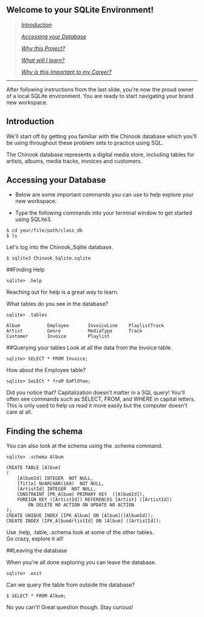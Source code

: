 **Welcome to your SQLite Environment!**
------------------------------------------

> [*Introduction*](#Introduction)
>
> [*Accessing your Database*](#Accessing-your-Database)
>
> [*Why this Project?*](#why-this-project)
>
> [*What will I learn?*](#what-will-i-learn)
>
> [*Why is this Important to my
> Career?*](#why-is-this-important-to-my-career)
>

--------------------------------------------

After following instructions from the last slide, you're
now the proud owner of a local SQLite environment.  You are
ready to start navigating your brand new workspace.

**Introduction**
--------------------

We'll start off by getting you familiar with the Chinook database which 
you'll be using throughout these problem sets to practice using SQL.

The Chinook database represents a digital media store, including 
tables for artists, albums, media tracks, invoices and customers.  

**Accessing your Database**
--------------------

* Below are some important commands you can use to help explore your
new workspace.

* Type the following commands into your terminal window to get started using SQLite3.

```
$ cd your/file/path/class_db
$ ls
```

Let's log into the Chinook_Sqlite database.
```
$ sqlite3 Chinook_Sqlite.sqlite
```

##Finding Help
```
sqlite> .help
```
Reaching out for help is a great way to learn.

What tables do you see in the database?
```
sqlite> .tables

Album          Employee       InvoiceLine    PlaylistTrack
Artist         Genre          MediaType      Track        
Customer       Invoice        Playlist   
```

##Querying your tables
Look at all the data from the Invoice table.
```
sqlite> SELECT * FROM Invoice;
```
How about the Employee table?
```
sqlite> SeLECt * froM EmPlOYee;
```
Did you notice that?  Capitalization doesn't matter in a SQL query!
You'll often see commands such as SELECT, FROM, and WHERE in capital letters.
This is only used to help us read it more easily but the computer doesn't care at all.

## Finding the schema
You can also look at the schema using the .schema command.
```
sqlite> .schema Album

CREATE TABLE [Album]
(
    [AlbumId] INTEGER  NOT NULL,
    [Title] NVARCHAR(160)  NOT NULL,
    [ArtistId] INTEGER  NOT NULL,
    CONSTRAINT [PK_Album] PRIMARY KEY  ([AlbumId]),
    FOREIGN KEY ([ArtistId]) REFERENCES [Artist] ([ArtistId]) 
		ON DELETE NO ACTION ON UPDATE NO ACTION
);
CREATE UNIQUE INDEX [IPK_Album] ON [Album]([AlbumId]);
CREATE INDEX [IFK_AlbumArtistId] ON [Album] ([ArtistId]);

```
Use .help, .table, .schema look at some of the other tables.  
Go crazy, explore it all!

##Leaving the database

When you're all done exploring you can leave the database.
```
sqlite> .exit 
```

Can we query the table from outside the database?
```
$ SELECT * FROM Album;
```
No you can't! Great question though.  Stay curious!

